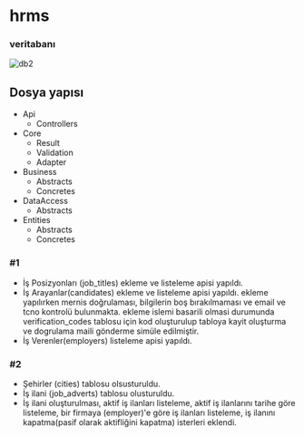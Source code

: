 # hrms

### veritabanı
![db2](https://user-images.githubusercontent.com/23154975/120078879-29a41000-c0ba-11eb-8abc-58763128fc52.png)

## Dosya yapısı
* Api
  * Controllers
* Core
  * Result
  * Validation
  * Adapter
* Business
  * Abstracts
  * Concretes
* DataAccess
  * Abstracts
* Entities
  * Abstracts
  * Concretes

### #1 
* İş Posizyonları (job_titles) ekleme ve listeleme apisi yapıldı.
* İş Arayanlar(candidates) ekleme ve listeleme apisi yapıldı. ekleme yapılırken mernis doğrulaması, bilgilerin boş bırakılmaması ve email ve tcno kontrolü bulunmakta. 
ekleme islemi basarili olmasi durumunda verification_codes tablosu için kod oluşturulup tabloya kayit oluşturma ve dogrulama maili gönderme simüle edilmiştir.
* İş Verenler(employers) listeleme apisi yapıldı.


### #2
* Şehirler (cities) tablosu olsusturuldu.
* İş ilani (job_adverts) tablosu olusturuldu.
* İş ilani oluşturulması, aktif iş ilanları listeleme, aktif iş ilanlarını tarihe göre listeleme, bir firmaya (employer)'e göre iş ilanları listeleme, iş ilanını kapatma(pasif olarak aktifliğini kapatma) isterleri eklendi.
